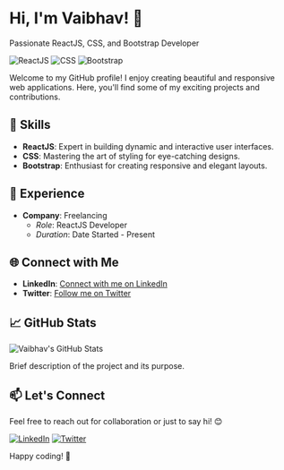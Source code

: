 # Hi, I'm Vaibhav! 👋

Passionate ReactJS, CSS, and Bootstrap Developer

![ReactJS](https://img.shields.io/badge/ReactJS-Expert-blue)
![CSS](https://img.shields.io/badge/CSS-Master-brightgreen)
![Bootstrap](https://img.shields.io/badge/Bootstrap-Enthusiast-orange)

Welcome to my GitHub profile! I enjoy creating beautiful and responsive web applications. Here, you'll find some of my exciting projects and contributions.

## 🚀 Skills

- **ReactJS**: Expert in building dynamic and interactive user interfaces.
- **CSS**: Mastering the art of styling for eye-catching designs.
- **Bootstrap**: Enthusiast for creating responsive and elegant layouts.

## 💼 Experience

- **Company**: Freelancing
  - *Role*: ReactJS Developer
  - *Duration*: Date Started - Present

## 🌐 Connect with Me

- **LinkedIn**: [Connect with me on LinkedIn](https://www.linkedin.com/in/shanuv000/)
- **Twitter**: [Follow me on Twitter](https://twitter.com/shanuv000)

## 📈 GitHub Stats

![Vaibhav's GitHub Stats](https://github-readme-stats.vercel.app/api?username=your-username&show_icons=true&count_private=true&hide=contribs&theme=radical)


Brief description of the project and its purpose.

## 📫 Let's Connect

Feel free to reach out for collaboration or just to say hi! 😊

[![LinkedIn](https://img.shields.io/badge/LinkedIn-Connect-blue)](https://www.linkedin.com/in/shanuv000/)
[![Twitter](https://img.shields.io/badge/Twitter-Follow-blue)](https://twitter.com/shanuv000)

Happy coding! 🚀
